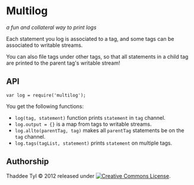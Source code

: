 # Multilog

_a fun and collateral way to print logs_

Each statement you log is associated to a tag, and some tags can be
associated to writable streams.

You can also file tags under other tags, so that all statements in a
child tag are printed to the parent tag's writable stream!


## API

    var log = require('multilog');

You get the following functions:

- `log(tag, statement)` function prints `statement` in `tag` channel.
- `log.output = {}` is a map from tags to writable streams.
- `log.allto(parentTag, tag)` makes all `parentTag` statements be on the `tag`
  channel.
- `log.tags(tagList, statement)` prints `statement` on multiple tags.


## Authorship

Thaddee Tyl © 2012 released under
<a rel="license" href="http://creativecommons.org/licenses/by-sa/3.0/"><img
alt="Creative Commons License" style="border-width:0"
src="http://i.creativecommons.org/l/by-sa/3.0/80x15.png" /></a>.
